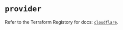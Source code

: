 # `provider`

Refer to the Terraform Registory for docs: [`cloudflare`](https://registry.terraform.io/providers/cloudflare/cloudflare/4.9.0/docs).
